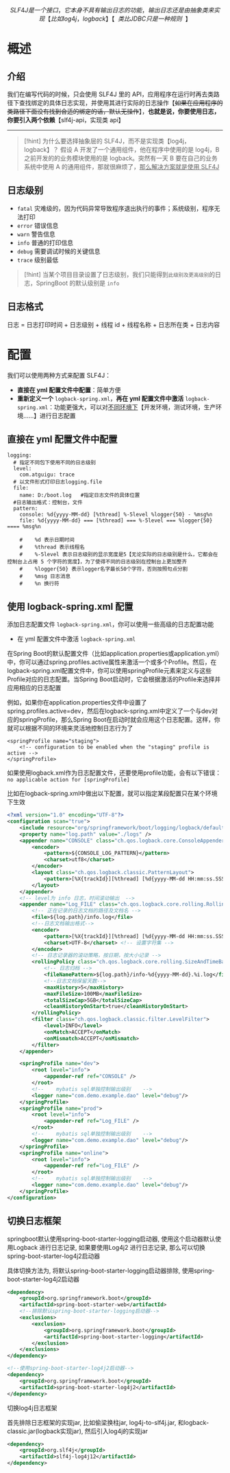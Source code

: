 $$
SLF4J 是一个接口，它本身不具有输出日志的功能，输出日志还是由抽象类来实现【比如 log4j，logback】【~~类比 JDBC 只是一种规则~~】
$$

# 概述
## 介绍
我们在编写代码的时候，只会使用 SLF4J 里的 API，应用程序在运行时再去类路径下查找绑定的具体日志实现，并使用其进行实际的日志操作【~~如果在应用程序的类路径下面没有找到合适的绑定的话，默认无操作~~】，**也就是说，你要使用日志，你要引入两个依赖**【slf4j-api，实现类 api】

---

>[!hint] 为什么要选择抽象层的 SLF4J，而不是实现类【log4j，logback】？
>假设 A 开发了一个通用组件，他在程序中使用的是 log4j，B 之前开发的的业务模块使用的是 logback。突然有一天 B 要在自己的业务系统中使用 A 的通用组件，那就很麻烦了，<u>那么解决方案就是使用 SLF4J</u>

## 日志级别
- `fatal` 灾难级的，因为代码异常导致程序退出执行的事件；系统级别，程序无法打印
- `error` 错误信息
- `warn` 警告信息
- `info` 普通的打印信息
- `debug` 需要调试时候的关键信息
- `trace` 级别最低

>[!hint] 当某个项目目录设置了日志级别，我们只能得到`此级别及更高级别`的日志，SpringBoot 的默认级别是 `info`

## 日志格式
日志 = 日志打印时间 + 日志级别 + 线程 id + 线程名称 + 日志所在类 + 日志内容

# 配置
我们可以使用两种方式来配置 SLF4J：
- **直接在 yml 配置文件中配置**：简单方便
- **重新定义一个** `logback-spring.xml`，**再在 yml 配置文件中激活** `logback-spring.xml`：功能更强大，可以对<u>不同环境下</u>【开发环境，测试环境，生产环境……】进行日志配置

## 直接在 yml 配置文件中配置
```properties
logging:
  # 指定不同包下使用不同的日志级别
  level:
    com.atguigu: trace
  # 以文件形式打印日志logging.file
  file:
    name: D:/boot.log	#指定日志文件的具体位置
  #日志输出格式：控制台，文件
  pattern: 
  	console: %d{yyyy-MM-dd} [%thread] %-5level %logger{50} - %msg%n
  	file: %d{yyyy-MM-dd} === [%thread] === %-5level === %logger{50} ==== %msg%n
  	
    #    %d 表示日期时间
    #    %thread 表示线程名
    #    %-5level 表示日志级别的显示宽度是5【无论实际的日志级别是什么，它都会在控制台上占用 5 个字符的宽度】，为了使得不同的日志级别在控制台上更加整齐
    #    %logger{50} 表示logger名字最长50个字符，否则按照句点分割
    #    %msg 日志消息
    #    %n 换行符
```

## 使用 logback-spring.xml 配置
添加日志配置文件 `logback-spring.xml`，你可以使用一些高级的日志配置功能

- 在 yml 配置文件中激活 `logback-spring.xml`

在Spring Boot的默认配置文件（比如application.properties或application.yml）中，你可以通过spring.profiles.active属性来激活一个或多个Profile。然后，在logback-spring.xml配置文件中，你可以使用springProfile元素来定义与这些Profile对应的日志配置。当Spring Boot启动时，它会根据激活的Profile来选择并应用相应的日志配置

例如，如果你在application.properties文件中设置了spring.profiles.active=dev，然后在logback-spring.xml中定义了一个与dev对应的springProfile，那么Spring Boot在启动时就会应用这个日志配置。这样，你就可以根据不同的环境来灵活地控制日志行为了

```
<springProfile name="staging">
    <!-- configuration to be enabled when the "staging" profile is active -->
</springProfile>
```

如果使用logback.xml作为日志配置文件，还要使用profile功能，会有以下错误：`no applicable action for [springProfile]`

比如在logback-spring.xml中做出以下配置，就可以指定某段配置只在某个环境下生效

```xml
<?xml version="1.0" encoding="UTF-8"?>
<configuration scan="true">
    <include resource="org/springframework/boot/logging/logback/defaults.xml" />
    <property name="log.path" value="./logs" />
    <appender name="CONSOLE" class="ch.qos.logback.core.ConsoleAppender">
        <encoder>
            <pattern>${CONSOLE_LOG_PATTERN}</pattern>
            <charset>utf8</charset>
        </encoder>
        <layout class="ch.qos.logback.classic.PatternLayout">
            <pattern>[%X{trackId}][%thread] [%d{yyyy-MM-dd HH:mm:ss.SSS}] %-5level %logger{30} - %msg%n</pattern>
        </layout>
    </appender>
    <!-- level为 info 日志，时间滚动输出  -->
    <appender name="Log_FILE" class="ch.qos.logback.core.rolling.RollingFileAppender">
        <!-- 正在记录的日志文档的路径及文档名 -->
        <file>${log.path}/info.log</file>
        <!--日志文档输出格式-->
        <encoder>
            <pattern>[%X{trackId}][%thread] [%d{yyyy-MM-dd HH:mm:ss.SSS}] %-5level %logger{30} - %msg%n</pattern>
            <charset>UTF-8</charset> <!-- 设置字符集 -->
        </encoder>
        <!-- 日志记录器的滚动策略，按日期，按大小记录 -->
        <rollingPolicy class="ch.qos.logback.core.rolling.SizeAndTimeBasedRollingPolicy">
            <!-- 日志归档 -->
            <fileNamePattern>${log.path}/info-%d{yyyy-MM-dd}.%i.log</fileNamePattern>
            <!--日志文档保留天数-->
            <maxHistory>5</maxHistory>
            <maxFileSize>100MB</maxFileSize>
            <totalSizeCap>5GB</totalSizeCap>
            <cleanHistoryOnStart>true</cleanHistoryOnStart>
        </rollingPolicy>
        <filter class="ch.qos.logback.classic.filter.LevelFilter">
            <level>INFO</level>
            <onMatch>ACCEPT</onMatch>
            <onMismatch>ACCEPT</onMismatch>
        </filter>
    </appender>

    <springProfile name="dev">
        <root level="info">
            <appender-ref ref="CONSOLE" />
        </root>
        <!--    mybatis sql单独控制输出级别    -->
        <logger name="com.demo.example.dao" level="debug"/>
    </springProfile>
    <springProfile name="prod">
        <root level="info">
            <appender-ref ref="Log_FILE" />
        </root>
        <!--    mybatis sql单独控制输出级别    -->
        <logger name="com.demo.example.dao" level="debug"/>
    </springProfile>
    <springProfile name="online">
        <root level="info">
            <appender-ref ref="Log_FILE" />
        </root>
        <!--    mybatis sql单独控制输出级别    -->
        <logger name="com.demo.example.dao" level="debug"/>
    </springProfile>
</configuration>
```

## 切换日志框架
springboot默认使用spring-boot-starter-logging启动器, 使用这个启动器默认使用Logback 进行日志记录, 如果要使用Log4j2 进行日志记录, 那么可以切换spring-boot-starter-log4j2启动器

具体切换方法为, 将默认spring-boot-starter-logging启动器排除, 使用spring-boot-starter-log4j2启动器
```xml
<dependency>
    <groupId>org.springframework.boot</groupId>
    <artifactId>spring-boot-starter-web</artifactId>
    <!--排除默认spring-boot-starter-logging启动器-->
    <exclusions>
        <exclusion>
            <groupId>org.springframework.boot</groupId>
            <artifactId>spring-boot-starter-logging</artifactId>
        </exclusion>
    </exclusions>
</dependency>

<!--使用spring-boot-starter-log4j2启动器-->
<dependency>
    <groupId>org.springframework.boot</groupId>
    <artifactId>spring-boot-starter-log4j2</artifactId>
</dependency>
```

切换log4j日志框架

首先排除日志框架的实现jar, 比如偷梁换柱jar, log4j-to-slf4j.jar, 和logback-classic.jar(logback实现jar), 然后引入log4j的实现jar
```xml
<dependency>
    <groupId>org.slf4j</groupId>
    <artifactId>slf4j-log4j12</artifactId>
</dependency>
```






















